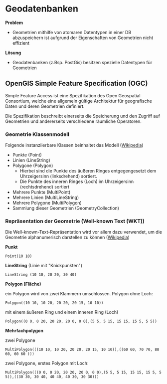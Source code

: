 # Geodatenbanken

**Problem**
- Geometrien mithilfe von atomaren Datentypen in einer DB abzuspeichern ist aufgrund der Eigenschaften von Geometrien nicht effizient

**Lösung**
- Geodatenbanken (z.Bsp. PostGis) besitzen spezielle Datentypen für Geometrien


## OpenGIS Simple Feature Specification (OGC)

Simple Feature Access ist eine Spezifikation des Open Geospatial Consortium, welche eine allgemein gültige Architektur für geografische Daten und deren Geometrien definiert.

Die Spezifikation beschreibt einerseits die Speicherung und den Zugriff auf Geometrien und andererseits verschiedene räumliche Operatoren.


### Geometrie Klassenmodell

Folgende instanziierbare Klassen beinhaltet das Modell ([Wikipedia](https://de.wikipedia.org/wiki/Simple_Feature_Access))

- Punkte (Point)
- Linien (LineString)
- Polygone (Polygon)
    - Hierbei sind die Punkte des äußeren Ringes entgegengesetzt dem Uhrzeigersinn (linksdrehend) sortiert.
    - Die Punkte des inneren Ringes (Loch) im Uhrzeigersinn (rechtsdrehend) sortiert
- Mehrere Punkte (MultiPoint)
- Mehrere Linien (MultiLineString)
- Mehrere Polygone (MultiPolygon)
- Sammlung dieser Geometrien (GeometryCollection)


### Repräsentation der Geometrie (Well-known Text (WKT))

Die Well-known-Text-Repräsentation wird vor allem dazu verwendet, um die Geometrie alphanumerisch darstellen zu können ([Wikipedia](https://de.wikipedia.org/wiki/Simple_Feature_Access))

**Punkt**

`Point(10 10)`

**LineString** (Linie mit "Knickpunkten")

`LineString (10 10, 20 20, 30 40)`

**Polygon (Fläche)**

ein Polygon wird von zwei Klammern umschlossen. Polygon ohne Loch:

`Polygon((10 10, 10 20, 20 20, 20 15, 10 10))`

mit einem äußeren Ring und einem inneren Ring (Loch)

`Polygon((0 0, 0 20, 20 20, 20 0, 0 0),(5 5, 5 15, 15 15, 15 5, 5 5))`


**Mehrfachpolygon**

zwei Polygone

`MultiPolygon(((10 10, 10 20, 20 20, 20 15, 10 10)),((60 60, 70 70, 80 60, 60 60 )))`

zwei Polygone, erstes Polygon mit Loch:

`MultiPolygon(((0 0, 0 20, 20 20, 20 0, 0 0),(5 5, 5 15, 15 15, 15 5, 5 5)),((30 30, 30 40, 40 40, 40 30, 30 30)))`

